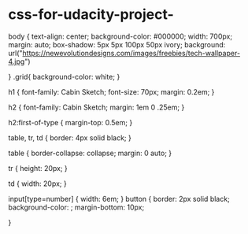 # css-for-udacity-project-
body {
  text-align: center;
  background-color: #000000;
  width: 700px;
  margin: auto;
  box-shadow: 5px 5px 100px 50px  ivory;
  background:
  url("https://newevolutiondesigns.com/images/freebies/tech-wallpaper-4.jpg")
  
  }
.grid{
  background-color: white;
}

h1 {
    font-family: Cabin Sketch;
    font-size: 70px;
    margin: 0.2em;
}

h2 {
  font-family: Cabin Sketch;   margin: 1em 0 .25em;
}

h2:first-of-type {
    margin-top: 0.5em;
}

table,
tr,
td {
    border: 4px solid black;
}

table {
    border-collapse: collapse;
    margin: 0 auto;
}

tr {
    height: 20px;
}

td {
    width: 20px;
}

input[type=number] {
    width: 6em;
}
button {
  border: 2px solid black;
  background-color: ;
  margin-bottom: 10px;
  
}
